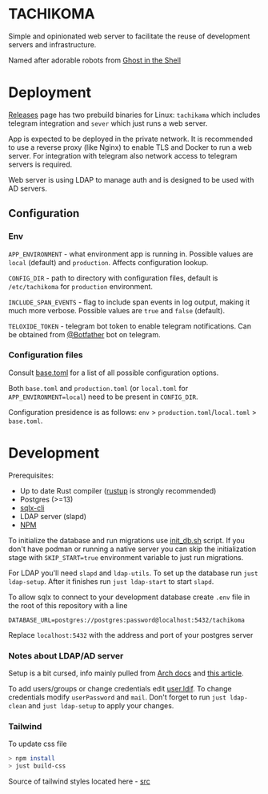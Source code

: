 # TACHIKOMA

Simple and opinionated web server to facilitate the reuse of development servers and infrastructure. 

Named after adorable robots from [Ghost in the Shell](https://en.wikipedia.org/wiki/Tachikoma)

# Deployment

[Releases](https://github.com/udv-group/tachikoma/releases) page has two prebuild binaries for Linux: `tachikama` which includes telegram integration and `sever` which just runs a web server.

App is expected to be deployed in the private network. It is recommended to use a reverse proxy (like Nginx) to enable TLS and Docker to run a web server. For integration with telegram also network access
to telegram servers is required.

Web server is using LDAP to manage auth and is designed to be used with AD servers. 

## Configuration

### Env

`APP_ENVIRONMENT` - what environment app is running in. Possible values are `local` (default) and `production`. Affects configuration lookup.

`CONFIG_DIR` - path to directory with configuration files, default is `/etc/tachikoma` for `production` environment.

`INCLUDE_SPAN_EVENTS` - flag to include span events in log output, making it much more verbose. Possible values are `true` and `false` (default).

`TELOXIDE_TOKEN` - telegram bot token to enable telegram notifications. Can be obtained from [@Botfather](https://t.me/botfather) bot on telegram.

### Configuration files

Consult [base.toml](configuration/base.toml) for a list of all possible configuration options.

Both `base.toml` and `production.toml` (or `local.toml` for `APP_ENVIRONMENT=local`) need to be present in `CONFIG_DIR`.

Configuration presidence is as follows: `env` > `production.toml`/`local.toml` > `base.toml`. 


# Development

Prerequisites:
- Up to date Rust compiler ([rustup](https://www.rust-lang.org/tools/install) is strongly recommended)
- Postgres (>=13)
- [sqlx-cli](https://github.com/launchbadge/sqlx/blob/main/sqlx-cli/README.md)
- LDAP server (slapd)
- [NPM](https://docs.npmjs.com/downloading-and-installing-node-js-and-npm)

To initialize the database and run migrations use [init_db.sh](scripts/init_db.sh) script. 
If you don't have podman or running a native server you can skip the initialization stage with `SKIP_START=true` environment variable to just run migrations.

For LDAP you'll need `slapd` and `ldap-utils`. To set up the database run `just ldap-setup`. After it finishes run `just ldap-start` to start `slapd`.

To allow sqlx to connect to your development database create `.env` file in the root of this repository with a line 
```
DATABASE_URL=postgres://postgres:password@localhost:5432/tachikoma
```
Replace `localhost:5432` with the address and port of your postgres server

### Notes about LDAP/AD server

Setup is a bit cursed, info mainly pulled from [Arch docs](https://wiki.archlinux.org/title/OpenLDAP#The_server)
and [this article](https://www.adimian.com/blog/how-to-enable-memberof-using-openldap/).

To add users/groups or change credentials edit [user.ldif](tests/ldap-setup/user.ldif). To change credentials modify `userPassword` and `mail`.
Don't forget to run `just ldap-clean` and `just ldap-setup` to apply your changes.

### Tailwind

To update css file

```bash
> npm install
> just build-css
```

Source of tailwind styles located here - [src](./tailwind_src/)
